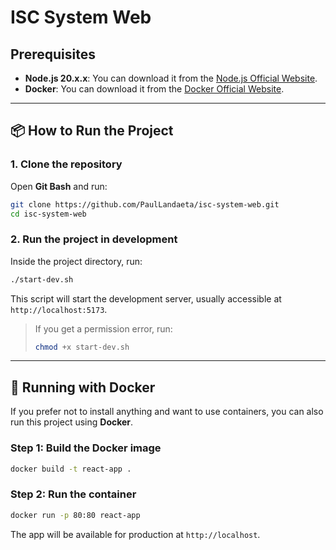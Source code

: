 
#  ISC System Web 

##  Prerequisites

- **Node.js 20.x.x**: You can download it from the [Node.js Official Website](https://nodejs.org/).
- **Docker**: You can download it from the [Docker Official Website](https://www.docker.com/).

---

## 📦 How to Run the Project

### 1. Clone the repository

Open **Git Bash** and run: 

```bash
git clone https://github.com/PaulLandaeta/isc-system-web.git
cd isc-system-web
```

### 2. Run the project in development

Inside the project directory, run:

```bash
./start-dev.sh
```

This script will start the development server, usually accessible at `http://localhost:5173`.

> If you get a permission error, run:
> ```bash
> chmod +x start-dev.sh
> ```

---

## 🐳 Running with Docker

If you prefer not to install anything and want to use containers, you can also run this project using **Docker**.

### Step 1: Build the Docker image

```bash
docker build -t react-app .
```

### Step 2: Run the container

```bash
docker run -p 80:80 react-app
```

The app will be available for production at `http://localhost`.


